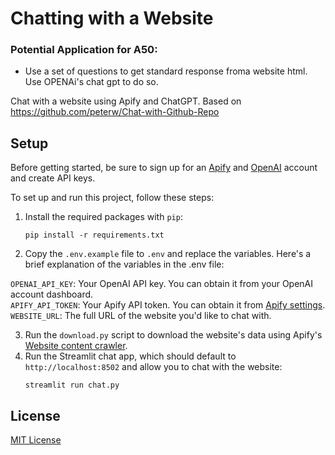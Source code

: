 # Chatting with a Website

### Potential Application for A50:

- Use a set of questions to get standard response froma website html. Use OPENAi's chat gpt to do so.

Chat with a website using Apify and ChatGPT. Based on https://github.com/peterw/Chat-with-Github-Repo

## Setup

Before getting started, be sure to sign up for an [Apify](https://console.apify.com/sign-up) and [OpenAI](https://openai.com/) account and create API keys.

To set up and run this project, follow these steps:

1. Install the required packages with `pip`:
   ```
   pip install -r requirements.txt
   ```
2. Copy the `.env.example` file to `.env` and replace the variables. Here's a brief explanation of the variables in the .env file:

`OPENAI_API_KEY`: Your OpenAI API key. You can obtain it from your OpenAI account dashboard.  
`APIFY_API_TOKEN`: Your Apify API token. You can obtain it from [Apify settings](https://console.apify.com/account/integrations).  
`WEBSITE_URL`: The full URL of the website you'd like to chat with.  

3. Run the `download.py` script to download the website's data using Apify's [Website content crawler](https://apify.com/apify/website-content-crawler).
4. Run the Streamlit chat app, which should default to `http://localhost:8502` and allow you to chat with the website:
   ```
   streamlit run chat.py
   ```

## License

[MIT License](LICENSE)


